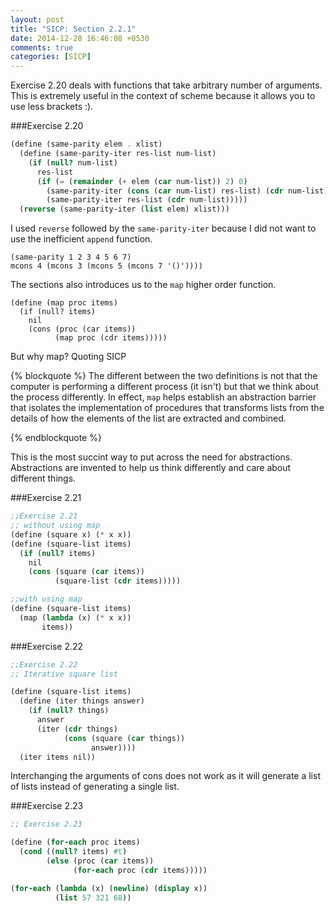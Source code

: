 ```yaml
---
layout: post
title: "SICP: Section 2.2.1"
date: 2014-12-28 16:46:08 +0530
comments: true
categories: [SICP]
---
```


Exercise 2.20 deals with functions that take arbitrary number of arguments. This is extremely
useful in the context of scheme because it allows you to use less brackets :).

###Exercise 2.20
``` scheme
(define (same-parity elem . xlist)
  (define (same-parity-iter res-list num-list)
    (if (null? num-list)
      res-list
      (if (= (remainder (+ elem (car num-list)) 2) 0)
        (same-parity-iter (cons (car num-list) res-list) (cdr num-list))
        (same-parity-iter res-list (cdr num-list)))))
  (reverse (same-parity-iter (list elem) xlist)))

```

I used `reverse` followed by the `same-parity-iter` because I did not want to use the inefficient
`append` function. 

```
(same-parity 1 2 3 4 5 6 7)
mcons 4 (mcons 3 (mcons 5 (mcons 7 '()'))))
```

The sections also introduces us to the `map` higher order function.

```
(define (map proc items)
  (if (null? items)
    nil
    (cons (proc (car items))
          (map proc (cdr items)))))
```

But why map? Quoting SICP

{% blockquote %}
The different between the two definitions is not that the computer is performing a different process (it isn't) but that we think about the process differently. In effect, `map` helps establish an abstraction barrier that isolates the implementation of procedures that transforms lists from the details of how the elements of the list are extracted and combined.

{% endblockquote %}

This is the most succint way to put across the need for abstractions. Abstractions are invented to help us think differently
and care about different things.

###Exercise 2.21
``` scheme
;;Exercise 2.21
;; without using map
(define (square x) (* x x))
(define (square-list items)
  (if (null? items)
    nil
    (cons (square (car items))
          (square-list (cdr items)))))

;;with using map
(define (square-list items)
  (map (lambda (x) (* x x))
       items))
```

###Exercise 2.22

``` scheme
;;Exercise 2.22
;; Iterative square list

(define (square-list items)
  (define (iter things answer)
    (if (null? things)
      answer
      (iter (cdr things)
            (cons (square (car things))
                  answer))))
  (iter items nil))
```

Interchanging the arguments of cons does not work as it will generate a list of lists instead of generating 
a single list.

###Exercise 2.23

``` scheme
;; Exercise 2.23

(define (for-each proc items)
  (cond ((null? items) #t)
        (else (proc (car items))
              (for-each proc (cdr items)))))

(for-each (lambda (x) (newline) (display x))
          (list 57 321 68))
```


